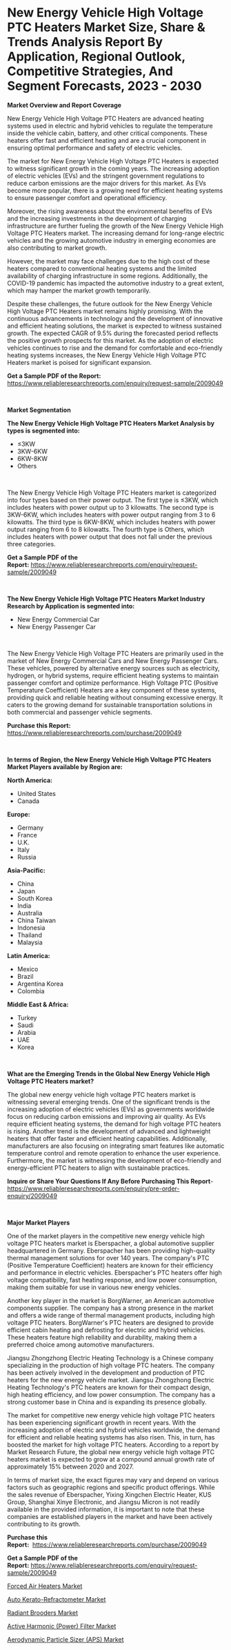 <p><h1>New Energy Vehicle High Voltage PTC Heaters Market Size, Share & Trends Analysis Report By Application, Regional Outlook, Competitive Strategies, And Segment Forecasts, 2023 - 2030</h1></p><p><strong>Market Overview and Report Coverage</strong></p>
<p><p>New Energy Vehicle High Voltage PTC Heaters are advanced heating systems used in electric and hybrid vehicles to regulate the temperature inside the vehicle cabin, battery, and other critical components. These heaters offer fast and efficient heating and are a crucial component in ensuring optimal performance and safety of electric vehicles.</p><p>The market for New Energy Vehicle High Voltage PTC Heaters is expected to witness significant growth in the coming years. The increasing adoption of electric vehicles (EVs) and the stringent government regulations to reduce carbon emissions are the major drivers for this market. As EVs become more popular, there is a growing need for efficient heating systems to ensure passenger comfort and operational efficiency.</p><p>Moreover, the rising awareness about the environmental benefits of EVs and the increasing investments in the development of charging infrastructure are further fueling the growth of the New Energy Vehicle High Voltage PTC Heaters market. The increasing demand for long-range electric vehicles and the growing automotive industry in emerging economies are also contributing to market growth.</p><p>However, the market may face challenges due to the high cost of these heaters compared to conventional heating systems and the limited availability of charging infrastructure in some regions. Additionally, the COVID-19 pandemic has impacted the automotive industry to a great extent, which may hamper the market growth temporarily.</p><p>Despite these challenges, the future outlook for the New Energy Vehicle High Voltage PTC Heaters market remains highly promising. With the continuous advancements in technology and the development of innovative and efficient heating solutions, the market is expected to witness sustained growth. The expected CAGR of 9.5% during the forecasted period reflects the positive growth prospects for this market. As the adoption of electric vehicles continues to rise and the demand for comfortable and eco-friendly heating systems increases, the New Energy Vehicle High Voltage PTC Heaters market is poised for significant expansion.</p></p>
<p><strong>Get a Sample PDF of the Report:</strong> <a href="https://www.reliableresearchreports.com/enquiry/request-sample/2009049">https://www.reliableresearchreports.com/enquiry/request-sample/2009049</a></p>
<p>&nbsp;</p>
<p><strong>Market Segmentation</strong></p>
<p><strong>The New Energy Vehicle High Voltage PTC Heaters Market Analysis by types is segmented into:</strong></p>
<p><ul><li>≤3KW</li><li>3KW-6KW</li><li>6KW-8KW</li><li>Others</li></ul></p>
<p>&nbsp;</p>
<p><p>The New Energy Vehicle High Voltage PTC Heaters market is categorized into four types based on their power output. The first type is ≤3KW, which includes heaters with power output up to 3 kilowatts. The second type is 3KW-6KW, which includes heaters with power output ranging from 3 to 6 kilowatts. The third type is 6KW-8KW, which includes heaters with power output ranging from 6 to 8 kilowatts. The fourth type is Others, which includes heaters with power output that does not fall under the previous three categories.</p></p>
<p><strong>Get a Sample PDF of the Report:</strong>&nbsp;<a href="https://www.reliableresearchreports.com/enquiry/request-sample/2009049">https://www.reliableresearchreports.com/enquiry/request-sample/2009049</a></p>
<p>&nbsp;</p>
<p><strong>The New Energy Vehicle High Voltage PTC Heaters Market Industry Research by Application is segmented into:</strong></p>
<p><ul><li>New Energy Commercial Car</li><li>New Energy Passenger Car</li></ul></p>
<p>&nbsp;</p>
<p><p>The New Energy Vehicle High Voltage PTC Heaters are primarily used in the market of New Energy Commercial Cars and New Energy Passenger Cars. These vehicles, powered by alternative energy sources such as electricity, hydrogen, or hybrid systems, require efficient heating systems to maintain passenger comfort and optimize performance. High Voltage PTC (Positive Temperature Coefficient) Heaters are a key component of these systems, providing quick and reliable heating without consuming excessive energy. It caters to the growing demand for sustainable transportation solutions in both commercial and passenger vehicle segments.</p></p>
<p><strong>Purchase this Report:</strong>&nbsp; <a href="https://www.reliableresearchreports.com/purchase/2009049">https://www.reliableresearchreports.com/purchase/2009049</a></p>
<p>&nbsp;</p>
<p><strong>In terms of Region, the New Energy Vehicle High Voltage PTC Heaters Market Players available by Region are:</strong></p>
<p>
    <p> <strong> North America: </strong>
        <ul>
            <li>United States</li>
            <li>Canada</li>
        </ul>
        </p> 
    <p> <strong> Europe: </strong>
        <ul>
            <li>Germany</li>
            <li>France</li>
            <li>U.K.</li>
            <li>Italy</li>
            <li>Russia</li>
        </ul>
        </p> 
    <p> <strong> Asia-Pacific: </strong>
        <ul>
            <li>China</li>
            <li>Japan</li>
            <li>South Korea</li>
            <li>India</li>
            <li>Australia</li>
            <li>China Taiwan</li>
            <li>Indonesia</li>
            <li>Thailand</li>
            <li>Malaysia</li>
        </ul>
        </p> 
    <p> <strong> Latin America: </strong>
        <ul>
            <li>Mexico</li>
            <li>Brazil</li>
            <li>Argentina Korea</li>
            <li>Colombia</li>
        </ul>
        </p> 
    <p> <strong> Middle East & Africa: </strong>
        <ul>
            <li>Turkey</li>
            <li>Saudi</li>
            <li>Arabia</li>
            <li>UAE</li>
            <li>Korea</li>
        </ul>
    </p>
    </p>
<p>&nbsp;</p>
<p><strong>What are the Emerging Trends in the Global New Energy Vehicle High Voltage PTC Heaters market?</strong></p>
<p><p>The global new energy vehicle high voltage PTC heaters market is witnessing several emerging trends. One of the significant trends is the increasing adoption of electric vehicles (EVs) as governments worldwide focus on reducing carbon emissions and improving air quality. As EVs require efficient heating systems, the demand for high voltage PTC heaters is rising. Another trend is the development of advanced and lightweight heaters that offer faster and efficient heating capabilities. Additionally, manufacturers are also focusing on integrating smart features like automatic temperature control and remote operation to enhance the user experience. Furthermore, the market is witnessing the development of eco-friendly and energy-efficient PTC heaters to align with sustainable practices.</p></p>
<p><strong>Inquire or Share Your Questions If Any Before Purchasing This Report</strong>- <a href="https://www.reliableresearchreports.com/enquiry/pre-order-enquiry/2009049">https://www.reliableresearchreports.com/enquiry/pre-order-enquiry/2009049</a></p>
<p>&nbsp;</p>
<p><strong>Major Market Players</strong></p>
<p><p>One of the market players in the competitive new energy vehicle high voltage PTC heaters market is Eberspacher, a global automotive supplier headquartered in Germany. Eberspacher has been providing high-quality thermal management solutions for over 140 years. The company's PTC (Positive Temperature Coefficient) heaters are known for their efficiency and performance in electric vehicles. Eberspacher's PTC heaters offer high voltage compatibility, fast heating response, and low power consumption, making them suitable for use in various new energy vehicles.</p><p>Another key player in the market is BorgWarner, an American automotive components supplier. The company has a strong presence in the market and offers a wide range of thermal management products, including high voltage PTC heaters. BorgWarner's PTC heaters are designed to provide efficient cabin heating and defrosting for electric and hybrid vehicles. These heaters feature high reliability and durability, making them a preferred choice among automotive manufacturers.</p><p>Jiangsu Zhongzhong Electric Heating Technology is a Chinese company specializing in the production of high voltage PTC heaters. The company has been actively involved in the development and production of PTC heaters for the new energy vehicle market. Jiangsu Zhongzhong Electric Heating Technology's PTC heaters are known for their compact design, high heating efficiency, and low power consumption. The company has a strong customer base in China and is expanding its presence globally.</p><p>The market for competitive new energy vehicle high voltage PTC heaters has been experiencing significant growth in recent years. With the increasing adoption of electric and hybrid vehicles worldwide, the demand for efficient and reliable heating systems has also risen. This, in turn, has boosted the market for high voltage PTC heaters. According to a report by Market Research Future, the global new energy vehicle high voltage PTC heaters market is expected to grow at a compound annual growth rate of approximately 15% between 2020 and 2027.</p><p>In terms of market size, the exact figures may vary and depend on various factors such as geographic regions and specific product offerings. While the sales revenue of Eberspacher, Yixing Xingchen Electric Heater, KUS Group, Shanghai Xinye Electronic, and Jiangsu Micron is not readily available in the provided information, it is important to note that these companies are established players in the market and have been actively contributing to its growth.</p></p>
<p><strong>Purchase this Report:</strong>&nbsp;&nbsp;<a href="https://www.reliableresearchreports.com/purchase/2009049">https://www.reliableresearchreports.com/purchase/2009049</a></p>
<p></p>
<p><strong>Get a Sample PDF of the Report:</strong>&nbsp;<a href="https://www.reliableresearchreports.com/enquiry/request-sample/2009049">https://www.reliableresearchreports.com/enquiry/request-sample/2009049</a></p>
<p><p><a href="https://medium.com/@sanjubabarp23/forced-air-heaters-market-size-cagr-trends-2024-2030-3f696af6a209">Forced Air Heaters Market</a></p><p><a href="https://www.linkedin.com/pulse/auto-kerato-refractometer-market-research-report-unlocks-mtgwe/">Auto Kerato-Refractometer Market</a></p><p><a href="https://medium.com/@amrutreliable23/radiant-brooders-market-insights-into-market-cagr-market-trends-and-growth-strategies-81e04660dd77">Radiant Brooders Market</a></p><p><a href="https://www.linkedin.com/pulse/active-harmonic-power-filter-market-challenges-opportunities-cbfcf/">Active Harmonic (Power) Filter Market</a></p><p><a href="https://www.linkedin.com/pulse/decoding-aerodynamic-particle-sizer-aps-market-deep-dive-bucle/">Aerodynamic Particle Sizer (APS) Market</a></p></p>